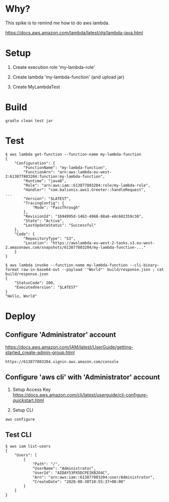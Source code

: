 # Why?
This spike is to remind me how to do aws lambda.

https://docs.aws.amazon.com/lambda/latest/dg/lambda-java.html

# Setup

1. Create execution role 'my-lambda-role'

2. Create lambda 'my-lambda-function' (and upload jar)

3. Create MyLambdaTest

# Build
```
gradle clean test jar
```

# Test
```
$ aws lambda get-function --function-name my-lambda-function
{
    "Configuration": {
        "FunctionName": "my-lambda-function",
        "FunctionArn": "arn:aws:lambda:eu-west-2:613877803204:function:my-lambda-function",
        "Runtime": "java8",
        "Role": "arn:aws:iam::613877803204:role/my-lambda-role",
        "Handler": "com.balionis.aws1.Greeter::handleRequest",
...
        "Version": "$LATEST",
        "TracingConfig": {
            "Mode": "PassThrough"
        },
        "RevisionId": "1b94995d-1463-4968-88a6-e8c602359c38",
        "State": "Active",
        "LastUpdateStatus": "Successful"
    },
    "Code": {
        "RepositoryType": "S3",
        "Location": "https://awslambda-eu-west-2-tasks.s3.eu-west-2.amazonaws.com/snapshots/613877803204/my-lambda-function-..."
    }
}

$ aws lambda invoke --function-name my-lambda-function --cli-binary-format raw-in-base64-out --payload '"World"' build/response.json ; cat build/response.json
{
    "StatusCode": 200,
    "ExecutedVersion": "$LATEST"
}
"Hello, World"

```

# Deploy

## Configure 'Administrator' account

https://docs.aws.amazon.com/IAM/latest/UserGuide/getting-started_create-admin-group.html

```
https://613877803204.signin.aws.amazon.com/console
```

## Configure 'aws cli' with 'Administrator' account

1. Setup Access Key
https://docs.aws.amazon.com/cli/latest/userguide/cli-configure-quickstart.html 

2. Setup CLI
```
aws configure
```

## Test CLI

```
$ aws iam list-users
{
    "Users": [
        {
            "Path": "/",
            "UserName": "Administrator",
            "UserId": "AIDAY53PX5DCPEIKB2O4C",
            "Arn": "arn:aws:iam::613877803204:user/Administrator",
            "CreateDate": "2020-08-30T10:55:37+00:00"
        }
    ]
}
```
